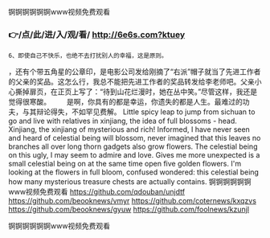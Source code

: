 
锕锕锕锕锕锕www视频免费观看




### 👉/点/此/进/入/观/看/ http://6e6s.com?ktuey




	6、即使自己不快乐，也绝不去打扰别人的幸福，这是原则。
，还有个带五角星的公章印，是电影公司发给刚摘了“右派”帽子就当了先进工作者的父亲的奖品。这怎么行，我总不能把先进工作者的奖品转发给李老师吧。父亲小心撕掉扉页，在正页上写了：“待到山花烂漫时，她在丛中笑。”尽管这样，我还是觉得很寒酸。
　　是啊，你具有的都是幸运，你遗失的都是人生。最难过的功夫，与其辩论得失，不如罕见费解。
Little spicy leap to jump from sichuan to go and live with relatives in xinjiang, the idea of full blossoms - head.
Xinjiang, the xinjiang of mysterious and rich!
Informed, I have never seen and heard of celestial being will blossom, never imagined that this leaves no branches all over long thorn gadgets also grow flowers.
The celestial being on this ugly, I may seem to admire and love.
Gives me more unexpected is a small celestial being on at the same time open five golden flowers.
I'm looking at the flowers in full bloom, confused wondered: this celestial being how many mysterious treasure chests are actually contains.
锕锕锕锕锕锕www视频免费观看 https://github.com/qdouban/unjdtf
https://github.com/beooknews/vmyr
https://github.com/coternews/kxqzvs
https://github.com/beooknews/gyuw
https://github.com/foolnews/kzunjl





锕锕锕锕锕锕www视频免费观看
